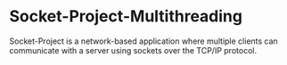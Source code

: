 # Socket-Project-Multithreading
Socket-Project is a network-based application where multiple clients can communicate with a server using sockets over the TCP/IP protocol.
